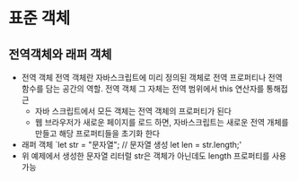 # 표준 객체
## 전역객체와 래퍼 객체
- 전역 객체
    전역 객체란 자바스크립트에 미리 정의된 객체로 전역 프로퍼티나 전역 함수를 담는 공간의 역할. 전역 객체 그 자체는 전역 범위에서 this 연산자를 통해접근
    - 자바 스크립트에서 모든 객체는 전역 객체의 프로퍼티가 된다
    - 웹 브라우저가 새로운 페이지를 로드 하면, 자바스크립트는 새로운 전역 개체를 만들고   해당 프로퍼티들을 초기화 한다
- 래퍼 객체
`let str = "문자열"; // 문자열 생성
let len = str.length;'
- 위 예제에서 생성한 문자열 리터럴 str은 객체가 아닌데도 length 프로퍼티를 사용 가능